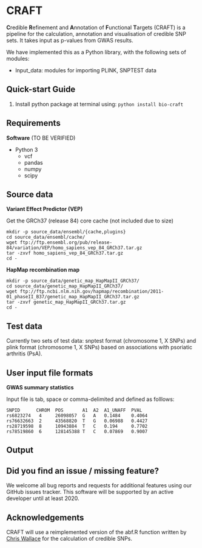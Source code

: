 CRAFT
=====

**C**redible **R**efinement and **A**nnotation of **F**unctional **T**argets (CRAFT) is a pipeline for the calculation, annotation and visualisation of credible SNP sets. It takes input as p-values from GWAS results.

We have implemented this as a Python library, with the following sets of modules:
* Input_data: modules for importing PLINK, SNPTEST data

Quick-start Guide
------------

1. Install python package at terminal using: `python install bio-craft`

Requirements
------------

__Software__ (TO BE VERIFIED)
* Python 3
    - vcf  
    - pandas  
    - numpy
    - scipy

Source data
-----------

__Variant Effect Predictor (VEP)__

Get the GRCh37 (release 84) core cache (not included due to size)
```
mkdir -p source_data/ensembl/{cache,plugins}
cd source_data/ensembl/cache/
wget ftp://ftp.ensembl.org/pub/release-84/variation/VEP/homo_sapiens_vep_84_GRCh37.tar.gz
tar -zxvf homo_sapiens_vep_84_GRCh37.tar.gz
cd -
```

__HapMap recombination map__

```
mkdir -p source_data/genetic_map_HapMapII_GRCh37/
cd source_data/genetic_map_HapMapII_GRCh37/
wget ftp://ftp.ncbi.nlm.nih.gov/hapmap/recombination/2011-01_phaseII_B37/genetic_map_HapMapII_GRCh37.tar.gz
tar -zxvf genetic_map_HapMapII_GRCh37.tar.gz
cd -
```

Test data
---------
Currently two sets of test data: snptest format (chromosome 1, X SNPs) and plink format (chromosome 1, X SNPs) based on associations with psoriatic arthritis (PsA).

User input file formats
-----------------------

__GWAS summary statistics__

Input file is tab, space or comma-delimited and defined as folllows:

```
SNPID      CHROM  POS       A1  A2  A1_UNAFF  PVAL
rs6823274   4     26098057  G   A   0.1484    0.4064
rs76632663  2     43568820  T   G   0.06988   0.4427
rs28719598  8     10943884  T   C   0.194     0.7702
rs78519860  6     128145388 T   C   0.07869   0.9007
```

Output
------

Did you find an issue / missing feature?
----

We welcome all bug reports and requests for additional features using our GitHub issues tracker. This software will be supported by an active developer until at least 2020.

Acknowledgements
----------------

CRAFT will use a reimplemented version of the abf.R function written by [Chris Wallace](http://chr1swallace.github.io/) for the calculation of credible SNPs.
